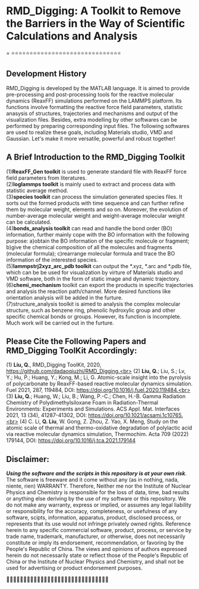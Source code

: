 # RMD_Digging: A Toolkit to Remove the Barriers in the Way of Scientific Calculations and Analysis  
=
:star::star::star::star::star::star::star::star::star::star::star::star::star::star::star::star::star::star::star::star::star::star::star::star::star::star::star::star::star::star:
## Development History

RMD_Digging is developed by the MATLAB language. It is aimed to provide pre-processing and post-processing tools for the reactive molecular dynamics (ReaxFF) simulations performed on the LAMMPS platform. Its functions involve formatting the reactive force field parameters, statistic anasysis of structures, trajectories and mechanisms and output of the visualization files. Besides, extra modelling by other softwares can be performed by preparing corresponding input files. The following softwares are used to realize these goals, including Materials studio, VMD and Gaussian. Let's make it more versatile, powerful and robust together!

## A Brief Introduction to the RMD_Digging Toolkit

(1)**ReaxFF_Gen toolkit** is used to generate standard file with ReaxFF force field parameters from literatures.<br>
(2)**loglammps toolkit** is mainly used to extract and process data with statistic average method.<br>
(3)**species toolkit** can process the simulation generated species files. It sorts out the formed products with time sequence and can further refine them by molecular weight, elements and so on. Moreover, the evolution of number-average molecular weight and weight-average molecular weight can be calculated.<br>
(4)**bonds_analysis toolkit** can read and handle the bond order (BO) information, further mainly cope with the BO information with the following purpose: a)obtain the BO information of the specific molecule or fragment; b)give the chemical composition of all the molecules and fragments (molecular formula); c)rearrange molecular formula and trace the BO information of the interested species.<br>
(5)**lammpstrj2xyz_arc_pdb toolkit** can output the *.xyz, *.arc and *.pdb file, which can be be used for visualization by virture of Materials studio and VMD software, both in the form of static image and dynamic trajectory. <br>
(6)**chemi_mechanism** toolkit can export the products in specific trajectories and analysis the reaction path/channel. More desired functions like orientation analysis will be added in the furture.<br>
(7)structure_analysis toolkit is aimed to analysis the complex molecular structure, such as benzene ring, phenolic hydroxylic group and other specific chemical bonds or groups. However, its function is incomplete. Much work will be carried out in the furture.

## Please Cite the Following Papers and RMD_Digging ToolKit Accordingly:
(1) **Liu, Q.**, RMD_Digging ToolKit, 2020, https://github.com/dadaoqiuzhi/RMD_Digging.<br>
(2) **Liu, Q.**; Liu, S.; Lv, Y.; Hu, P.; Huang, Y.; Kong, M.; Li, G. Atomic-scale insight into the pyrolysis of polycarbonate by ReaxFF-based reactive molecular dynamics simulation. Fuel 2021, 287, 119484, DOI: https://doi.org/10.1016/j.fuel.2020.119484.<br>
(3) **Liu, Q.**; Huang, W.; Liu, B.; Wang, P.-C.; Chen, H.-B. Gamma Radiation Chemistry of Polydimethylsiloxane Foam in Radiation-Thermal Environments: Experiments and Simulations. ACS Appl. Mat. Interfaces 2021, 13 (34), 41287-41302, DOI: https://doi.org/10.1021/acsami.1c10765.<br>
(4) C. Li, **Q. Liu**, W. Gong, Z. Zhou, Z. Yao, X. Meng, Study on the atomic scale of thermal and thermo-oxidative degradation of polylactic acid via reactive molecular dynamics simulation, Thermochim. Acta 709 (2022) 179144, DOI: https://doi.org/10.1016/j.tca.2021.179144<br>

## Disclaimer:
***Using the software and the scripts in this repository is at your own risk***. The software is freeware and it come without any (as in nothing, nada, niente, rien) WARRANTY. Therefore, Neither me nor the Institute of Nuclear Physics and Chemistry is responsible for the loss of data, time, bad results or anything else deriving by the use of my software or this repository. We do not make any warranty, express or implied, or assumes any legal liability or responsibility for the accuracy, completeness, or usefulness of any software, scipts, information, apparatus, product, disclosed process, or represents that its use would not infringe privately owned rights. Reference herein to any specific commercial software, product, process, or service by trade name, trademark, manufacturer, or otherwise, does not necessarily constitute or imply its endorsement, recommendation, or favoring by the People's Republic of China. The views and opinions of authors expressed herein do not necessarily state or reflect those of the People's Republic of China or the Institute of Nuclear Physics and Chemistry, and shall not be used for advertising or product endorsement purposes.   

:rocket::rocket::rocket::rocket::rocket::rocket::rocket::rocket::rocket::rocket::rocket::rocket::rocket::rocket::rocket::rocket::rocket::rocket::rocket::rocket::rocket::rocket::rocket::rocket::rocket::rocket::rocket::rocket::rocket::rocket: